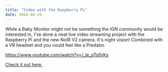 ```yaml
---
title: "Video with the Raspberry Pi"
date: 2016-04-25
---
```


While a Baby Monitor might not be something the IGN community would be interested in, I've done a neat live video streaming project with the Raspberry Pi and the new NoIR V2 camera. It's night vision! Combined with a VR headset and you could feel like a Predator.

https://www.youtube.com/watch?v=/_le_qTq5rKs

[Check it out here.](https://www.element14.com/community/community/raspberry-pi/raspberrypi_projects/blog/2016/04/25/noir-v2-video-streaming-baby-monitor)
